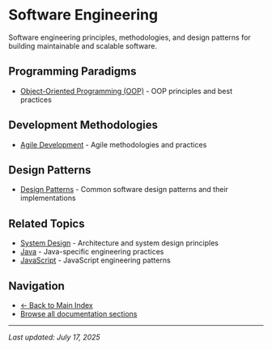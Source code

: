 # Software Engineering

Software engineering principles, methodologies, and design patterns for building maintainable and scalable software.

## Programming Paradigms

- [Object-Oriented Programming (OOP)](OOP/) - OOP principles and best practices

## Development Methodologies

- [Agile Development](agile/) - Agile methodologies and practices

## Design Patterns

- [Design Patterns](design%20patterns/) - Common software design patterns and their implementations

## Related Topics

- [System Design](../System%20Design/) - Architecture and system design principles
- [Java](../Java/) - Java-specific engineering practices
- [JavaScript](../Javascript/) - JavaScript engineering patterns

## Navigation

- [← Back to Main Index](../index.md)
- [Browse all documentation sections](../index.md#table-of-contents)

---

_Last updated: July 17, 2025_
